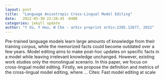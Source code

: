 ```yaml
---
layout: post
title:  "Language Anisotropic Cross-Lingual Model Editing"
date:   2022-05-30 22:20:45 -0400
categories: jekyll update
author: "Y Xu, Y Hou, W Che - arXiv preprint arXiv:2205.12677, 2022"
---
```

Pre-trained language models learn large amounts of knowledge from their training corpus, while the memorized facts could become outdated over a few years. Model editing aims to make post-hoc updates on specific facts in a model while leaving irrelevant knowledge unchanged. However, existing work studies only the monolingual scenario. In this paper, we focus on cross-lingual model editing. Firstly, we propose the definition and metrics of the cross-lingual model editing, where … Cites: ‪Fast model editing at scale‬